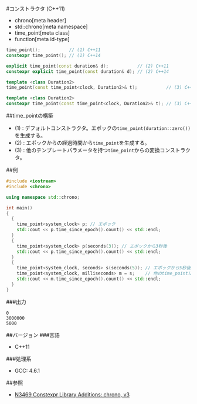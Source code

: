#コンストラクタ (C++11)
* chrono[meta header]
* std::chrono[meta namespace]
* time_point[meta class]
* function[meta id-type]

```cpp
time_point();           // (1) C++11
constexpr time_point(); // (1) C++14

explicit time_point(const duration& d);           // (2) C++11
constexpr explicit time_point(const duration& d); // (2) C++14

template <class Duration2>
time_point(const time_point<clock, Duration2>& t);           // (3) C++14

template <class Duration2>
constexpr time_point(const time_point<clock, Duration2>& t); // (3) C++14
```

##time_pointの構築
- (1) : デフォルトコンストラクタ。エポックの`time_point(duration::zero())`を生成する。
- (2) : エポックからの経過時間から`time_point`を生成する。
- (3) : 他のテンプレートパラメータを持つ`time_point`からの変換コンストラクタ。


##例
```cpp
#include <iostream>
#include <chrono>

using namespace std::chrono;

int main()
{
  {
    time_point<system_clock> p; // エポック
    std::cout << p.time_since_epoch().count() << std::endl;
  }
  {
    time_point<system_clock> p(seconds(3)); // エポックから3秒後
    std::cout << p.time_since_epoch().count() << std::endl;
  }
  {
    time_point<system_clock, seconds> s(seconds(5)); // エポックから5秒後
    time_point<system_clock, milliseconds> m = s;    // 他のtime_pointに変換
    std::cout << m.time_since_epoch().count() << std::endl;
  }
}
```

###出力
```
0
3000000
5000
```

##バージョン
###言語
- C++11

###処理系
- GCC: 4.6.1


##参照
- [N3469 Constexpr Library Additions: chrono, v3](http://www.open-std.org/jtc1/sc22/wg21/docs/papers/2012/n3469.html)

